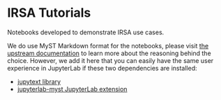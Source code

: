 IRSA Tutorials
==============

Notebooks developed to demonstrate IRSA use cases.

We do use MyST Markdown format for the notebooks, please visit [the upstream documentation](https://mystmd.org/guide/md-vs-ipynb) to learn more about the reasoning behind the choice. 
However, we add it here that you can easily have the same user experience in JupyterLab if these two dependencies are installed:
 - [jupytext library](https://pypi.org/project/jupytext/)
 - [jupyterlab-myst JupyterLab extension](https://pypi.org/project/jupyterlab-myst/)
